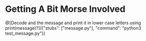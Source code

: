 # Getting A Bit Morse Involved


@[Decode and the message and print it in lower case letters using print(message)?]({"stubs": ["message.py"], "command": "python3 test_message.py"})
